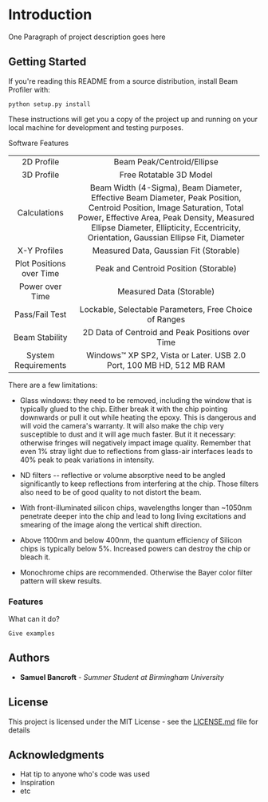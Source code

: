 # Introduction

One Paragraph of project description goes here

## Getting Started

If you're reading this README from a source distribution, install Beam Profiler
with:

```
python setup.py install
```
    
These instructions will get you a copy of the project up and running on your local machine for development and testing purposes.

Software Features

|  |  |
|:----------:|:------------------------:|
| 2D Profile                | Beam Peak/Centroid/Ellipse |
| 3D Profile                | Free Rotatable 3D Model |
| Calculations              | Beam Width (4-Sigma), Beam Diameter, Effective Beam Diameter, Peak Position, Centroid Position, Image Saturation, Total Power, Effective Area, Peak Density, Measured Ellipse Diameter, Ellipticity, Eccentricity, Orientation, Gaussian Ellipse Fit, Diameter |
| X-Y Profiles              |	Measured Data, Gaussian Fit (Storable) |
| Plot Positions over Time  | Peak and Centroid Position (Storable) |
| Power over Time           | Measured Data (Storable) |
| Pass/Fail Test            | Lockable, Selectable Parameters, Free Choice of Ranges |
| Beam Stability            | 2D Data of Centroid and Peak Positions over Time |
| System Requirements       | Windows™ XP SP2, Vista or Later. USB 2.0 Port, 100 MB HD, 512 MB RAM |

There are a few limitations:

  * Glass windows: they need to be removed, including the window that is
    typically glued to the chip. Either break it with the chip pointing
    downwards or pull it out while heating the epoxy. This is dangerous
    and will void the camera's warranty. It will also make the chip
    very susceptible to dust and it will age much faster. But it it
    necessary: otherwise fringes will negatively impact image quality.
    Remember that even 1% stray light due to reflections from glass-air
    interfaces leads to 40% peak to peak variations in intensity.

  * ND filters -- reflective or volume absorptive need to be angled
    significantly to keep reflections from interfering at the chip.
    Those filters also need to be of good quality to not distort the
    beam.

  * With front-illuminated silicon chips, wavelengths longer than
    ~1050nm penetrate deeper into the chip and lead to long living
    excitations and smearing of the image along the vertical shift
    direction.

  * Above 1100nm and below 400nm, the quantum efficiency of Silicon
    chips is typically below 5%. Increased powers can destroy the chip
    or bleach it.

  * Monochrome chips are recommended. Otherwise the Bayer color filter
    pattern will skew results.
    
### Features

What can it do?

```
Give examples
```

## Authors

* **Samuel Bancroft** - *Summer Student at Birmingham University*

## License

This project is licensed under the MIT License - see the [LICENSE.md](LICENSE.md) file for details

## Acknowledgments

* Hat tip to anyone who's code was used
* Inspiration
* etc